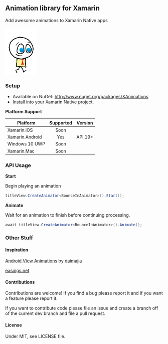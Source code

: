 ## Animation library for Xamarin

Add awesome animations to Xamarin Native apps

![](https://github.com/brainoffline/XAnimations/blob/master/XAnimations.gif?raw=true)

### Setup
* Available on NuGet: http://www.nuget.org/packages/XAnimations
* Install into your Xamarin Native project.

**Platform Support**

|Platform|Supported|Version|
| ------------------- | :-----------: | :------------------: |
|Xamarin.iOS|Soon||
|Xamarin.Android|Yes|API 19+|
|Windows 10 UWP|Soon||
|Xamarin.Mac|Soon||


### API Usage


**Start**

Begin playing an animation

```csharp
titleView.CreateAnimator<BounceInAnimator>().Start();
```

**Animate**

Wait for an animation to finish before continuing processing.

```csharp
await titleView.CreateAnimator<BounceInAnimator>().Animate();
```

### Other Stuff

#### Inspiration
[Android View Animations](https://github.com/daimajia/AndroidViewAnimations) by [daimajia](https://github.com/daimajia)

[easings.net](http://easings.net/)


#### Contributions
Contributions are welcome! If you find a bug please report it and if you want a feature please report it.

If you want to contribute code please file an issue and create a branch off of the current dev branch and file a pull request.

#### License
Under MIT, see LICENSE file.

